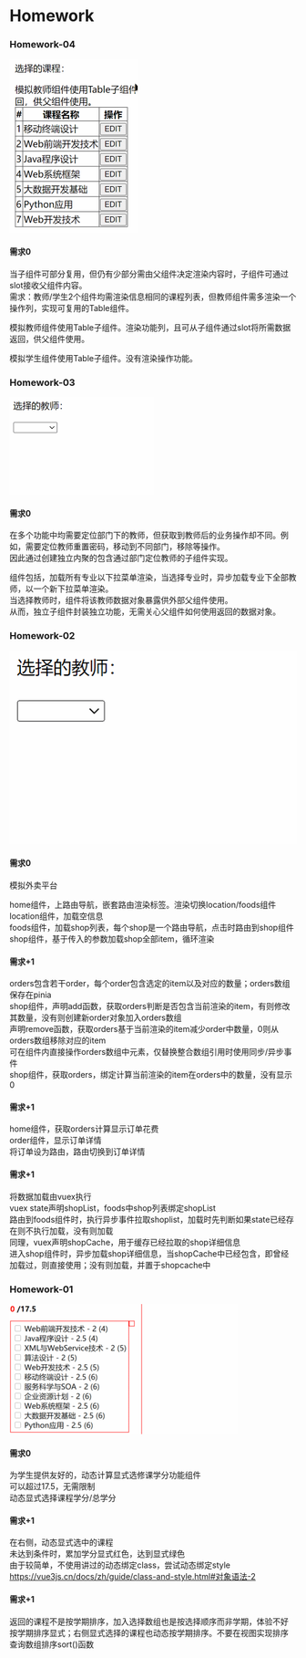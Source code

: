 # Homework

### Homework-04
<img src="./assets/homework04.gif" width=225 height=304 />  

#### 需求0
当子组件可部分复用，但仍有少部分需由父组件决定渲染内容时，子组件可通过slot接收父组件内容。  
需求：教师/学生2个组件均需渲染信息相同的课程列表，但教师组件需多渲染一个操作列，实现可复用的Table组件。   

模拟教师组件使用Table子组件。渲染功能列，且可从子组件通过slot将所需数据返回，供父组件使用。  

模拟学生组件使用Table子组件。没有渲染操作功能。  

### Homework-03
<img src="./assets/homework03.gif" width=253 height=170 />  

#### 需求0
在多个功能中均需要定位部门下的教师，但获取到教师后的业务操作却不同。例如，需要定位教师重置密码，移动到不同部门，移除等操作。  
因此通过创建独立内聚的包含通过部门定位教师的子组件实现。  

组件包括，加载所有专业以下拉菜单渲染，当选择专业时，异步加载专业下全部教师，以一个新下拉菜单渲染。   
当选择教师时，组件将该教师数据对象暴露供外部父组件使用。  
从而，独立子组件封装独立功能，无需关心父组件如何使用返回的数据对象。  

### Homework-02
![Screenshot](./assets/homework02.gif)

#### 需求0
模拟外卖平台  

home组件，上路由导航，嵌套路由渲染标签。渲染切换location/foods组件  
location组件，加载空信息  
foods组件，加载shop列表，每个shop是一个路由导航，点击时路由到shop组件  
shop组件，基于传入的参数加载shop全部item，循环渲染  

#### 需求+1
orders包含若干order，每个order包含选定的item以及对应的数量；orders数组保存在pinia  
shop组件，声明add函数，获取orders判断是否包含当前渲染的item，有则修改其数量，没有则创建新order对象加入orders数组  
声明remove函数，获取orders基于当前渲染的item减少order中数量，0则从orders数组移除对应的item  
可在组件内直接操作orders数组中元素，仅替换整合数组引用时使用同步/异步事件  
shop组件，获取orders，绑定计算当前渲染的item在orders中的数量，没有显示0

#### 需求+1
home组件，获取orders计算显示订单花费  
order组件，显示订单详情  
将订单设为路由，路由切换到订单详情

#### 需求+1
将数据加载由vuex执行  
vuex state声明shopList，foods中shop列表绑定shopList  
路由到foods组件时，执行异步事件拉取shoplist，加载时先判断如果state已经存在则不执行加载，没有则加载  
同理，vuex声明shopCache，用于缓存已经拉取的shop详细信息  
进入shop组件时，异步加载shop详细信息，当shopCache中已经包含，即曾经加载过，则直接使用；没有则加载，并置于shopcache中

### Homework-01
![Screenshot](./assets/homework01.gif)

#### 需求0
为学生提供友好的，动态计算显式选修课学分功能组件  
可以超过17.5，无需限制  
动态显式选择课程学分/总学分  

#### 需求+1
在右侧，动态显式选中的课程  
未达到条件时，累加学分显式红色，达到显式绿色  
由于较简单，不使用讲过的动态绑定class，尝试动态绑定style  
https://vue3js.cn/docs/zh/guide/class-and-style.html#对象语法-2

#### 需求+1
返回的课程不是按学期排序，加入选择数组也是按选择顺序而非学期，体验不好  
按学期排序显式；右侧显式选择的课程也动态按学期排序。不要在视图实现排序  
查询数组排序sort()函数